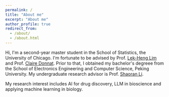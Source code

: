```yaml
---
permalink: /
title: "About me"
excerpt: "About me"
author_profile: true
redirect_from: 
  - /about/
  - /about.html
---
```


Hi, I'm a second-year master student in the School of Statistics, the University of Chicago. 
I'm fortunate to be advised by Prof. [Lek-Heng Lim](https://www.stat.uchicago.edu/~lekheng/) and Prof. [Claire Donnat](https://donnate.github.io/). 
Prior to that, I obtained my bachelor's degreee from the School of Electronics Engineering and Computer Science, Peking University. My undergraduate research advisor is Prof. [Shaoran Li](https://lishaoran.com/).

My research interest includes AI for drug discovery, LLM in bioscience and applying machine learning in biology.  
